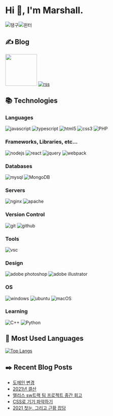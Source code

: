 # Hi 👋, I'm Marshall.

![탱구](https://marshallku.github.io/marshallku/assets/images/taengoo1.gif)![윈터](https://marshallku.github.io/marshallku/assets/images/winter1.gif)

## ✍️ Blog

[<img width="100" src="https://marshallku.github.io/marshallku/assets/images/blog-badge.svg" />][blog]
[![rss](https://img.shields.io/badge/RSS-FFA500?style=for-the-badge&logo=rss&logoColor=white)](https://marshallku.com/feed)

## 📚 Technologies

### Languages

![javascript](https://img.shields.io/badge/javascript%20-%23323330.svg?&style=for-the-badge&logo=javascript&logoColor=%23F7DF1E)
![typescript](https://img.shields.io/badge/typescript%20-%23007ACC.svg?&style=for-the-badge&logo=typescript&logoColor=white)
![html5](https://img.shields.io/badge/html5%20-%23E34F26.svg?&style=for-the-badge&logo=html5&logoColor=white)
![css3](https://img.shields.io/badge/css3%20-%231572B6.svg?&style=for-the-badge&logo=css3&logoColor=white)
![PHP](https://img.shields.io/badge/PHP-777BB4?style=for-the-badge&logo=php&logoColor=white)

### Frameworks, Libraries, etc...

![nodejs](https://img.shields.io/badge/Node.js-43853D?style=for-the-badge&logo=node.js&logoColor=white)
![react](https://img.shields.io/badge/react%20-%2320232a.svg?&style=for-the-badge&logo=react&logoColor=%2361DAFB)
![jquery](https://img.shields.io/badge/jquery%20-%230769AD.svg?&style=for-the-badge&logo=jquery&logoColor=white)
![webpack](https://img.shields.io/badge/webpack%20-%238DD6F9.svg?&style=for-the-badge&logo=webpack&logoColor=black)

### Databases

![mysql](https://img.shields.io/badge/mysql-%2300f.svg?&style=for-the-badge&logo=mysql&logoColor=white)
![MongoDB](https://img.shields.io/badge/MongoDB-%234ea94b.svg?&style=for-the-badge&logo=mongodb&logoColor=white)

### Servers

![nginx](https://img.shields.io/badge/nginx%20-%23009639.svg?&style=for-the-badge&logo=nginx&logoColor=white)
![apache](https://img.shields.io/badge/apache%20-%23D42029.svg?&style=for-the-badge&logo=apache&logoColor=white)

### Version Control

![git](https://img.shields.io/badge/git%20-%23F05033.svg?&style=for-the-badge&logo=git&logoColor=white)
![github](https://img.shields.io/badge/github%20-%23121011.svg?&style=for-the-badge&logo=github&logoColor=white)

### Tools

![vsc](https://img.shields.io/badge/vsc-005FED?style=for-the-badge&logo=visual%20studio%20code&logoColor=white)

### Design

![adobe photoshop](https://img.shields.io/badge/adobe%20photoshop%20-%2331A8FF.svg?&style=for-the-badge&logo=adobe%20photoshop&logoColor=white)
![adobe illustrator](https://img.shields.io/badge/adobe%20illustrator%20-%23FF9A00.svg?&style=for-the-badge&logo=adobe%20illustrator&logoColor=white)

### OS

![windows](https://img.shields.io/badge/Windows-0078D6?style=for-the-badge&logo=windows&logoColor=white)
![ubuntu](https://img.shields.io/badge/Ubuntu-E95420?style=for-the-badge&logo=ubuntu&logoColor=white)
![macOS](https://img.shields.io/badge/macos-000000?style=for-the-badge&logo=apple&logoColor=white)

### Learning

![C++](https://img.shields.io/badge/C%2B%2B-00599C?style=for-the-badge&logo=c%2B%2B&logoColor=white)
![Python](https://img.shields.io/badge/Python-14354C?style=for-the-badge&logo=python&logoColor=white)

## 💜 Most Used Languages

[![Top Langs](https://github-readme-stats.vercel.app/api/top-langs/?username=marshallku&langs_count=10&theme=onedark)](https://github.com/anuraghazra/github-readme-stats)

## ✒️ Recent Blog Posts

<!-- BLOG-POST-LIST:START -->
- [도메인 변경](https://marshallku.com/notice/%eb%8f%84%eb%a9%94%ec%9d%b8-%eb%b3%80%ea%b2%bd)
- [2021년 결산](https://marshallku.com/notice/2021%eb%85%84-%ea%b2%b0%ec%82%b0)
- [엘리스 sw트랙 팀 프로젝트 중간 회고](https://marshallku.com/web/log/%ec%97%98%eb%a6%ac%ec%8a%a4-sw%ed%8a%b8%eb%9e%99-%ed%8c%80-%ed%94%84%eb%a1%9c%ec%a0%9d%ed%8a%b8-%ec%a4%91%ea%b0%84-%ed%9a%8c%ea%b3%a0)
- [CSS로 기기 파악하기](https://marshallku.com/web/tips/css%eb%a1%9c-%ea%b8%b0%ea%b8%b0-%ed%8c%8c%ec%95%85%ed%95%98%ea%b8%b0)
- [2021 첫눈, 그리고 근황 잡담](https://marshallku.com/chat/2021-%ec%b2%ab%eb%88%88-%ea%b7%b8%eb%a6%ac%ea%b3%a0-%ea%b7%bc%ed%99%a9-%ec%9e%a1%eb%8b%b4)
<!-- BLOG-POST-LIST:END -->

[blog]: https://marshallku.com
